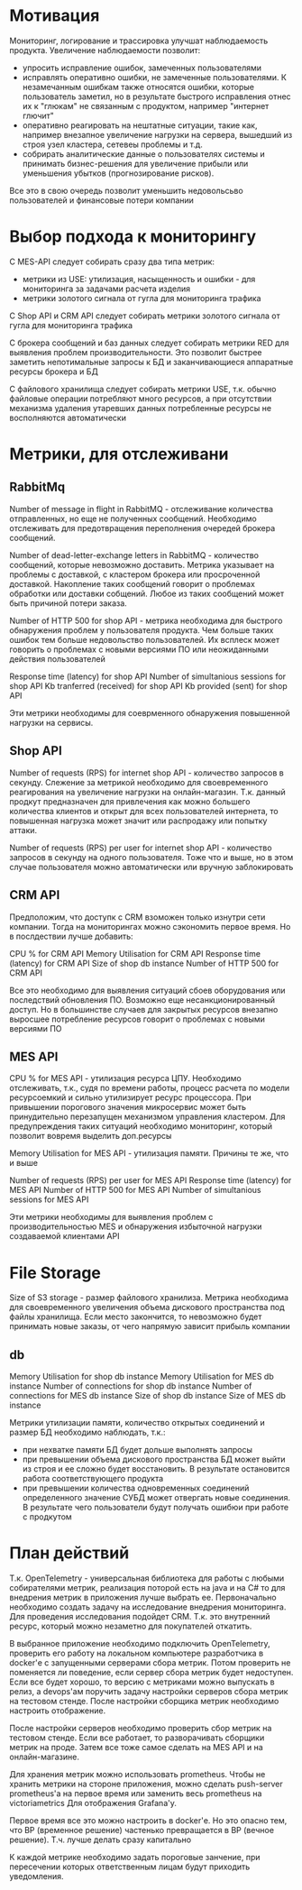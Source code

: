 # Мотивация

Мониторинг, логирование и трассировка улучшат наблюдаемость продукта.
Увеличение наблюдаемости позволит:
- упросить исправление ошибок, замеченных пользователями
- исправлять оперативно ошибки, не замеченные пользователями. К незамечанным ошибкам также относятся
ошибки, которые пользователь заметил, но в результате быстрого исправления отнес их к "глюкам"
не связанным с продуктом, например "интернет глючит"
- оперативно реагировать на нештатные ситуации, такие как, например внезапное увеличение нагрузки
на сервера, вышедший из строя узел кластера, сетевеы проблемы и т.д.
- собрирать аналитические данные о пользователях системы и принимать бизнес-решения
для увеличение прибыли или уменьшения убытков (прогнозирование рисков).


Все это в свою очередь позволит уменьшить недовольсьво пользователей и финансовые потери компании

# Выбор подхода к мониторингу

С MES-API следует собирать сразу два типа метрик:
- метрики из USE: утилизация, насыщенность и ошибки - для мониторинга за задачами расчета изделия
- метрики золотого сигнала от гугла для мониторинга трафика

С Shop API и CRM API следует собирать метрики золотого сигнала от гугла для мониторинга трафика

С брокера сообщений и баз данных следует собирать метрики RED для выявления проблем производительности.
Это позволит быстрее заметить непотимальные запросы к БД и заканчивающиеся аппаратные ресурсы
брокера и БД

С файлового хранилища следует собирать метрики USE, т.к. обычно файловые операции потребляют много
ресурсов, а при отсутствии механизма удаления утаревших данных потребленные ресурсы не восполняются
автоматически

# Метрики, для отслеживани

## RabbitMq

Number of message in flight in RabbitMQ - отслеживание количества отправленных, но еще не полученных
сообщений. Необходимо отслеживать для предотвращения переполнения очередей брокера сообщений.

Number of dead-letter-exchange letters in RabbitMQ - количество сообщений, которые невозможно доставить.
Метрика указывает на проблемы с доставкой, с кластером брокера или просроченной доставкой.
Накопление таких сообщений говорит о проблемах обработки или доставки собщений. Любое из таких сообщений
может быть причиной потери заказа.

Number of HTTP 500 for shop API - метрика необходима для быстрого обнаружения проблем у пользователя
продукта. Чем больше таких ошибок тем больше недовольство пользователей. Их всплеск может говорить
о проблемах с новыми версиями ПО или неожиданными действия пользователей

Response time (latency) for shop API
Number of simultanious sessions for shop API
Kb tranferred (received) for shop API
Kb provided (sent) for shop API

Эти метрики необходимы для соеврменного обнаружения повышенной нагрузки на сервисы.

## Shop API

Number of requests (RPS) for internet shop API - количество запросов в секунду. Слежение за метрикой
необходимо для своевременного реагирования на увеличение нагрузки на онлайн-магазин. Т.к. данный
продкут предназначен для привлечения как можно большего количества клиентов и открыт для всех
пользователей интернета, то повышенная нагрузка может значит или распродажу или попытку аттаки.

Number of requests (RPS) per user for internet shop API - количество запросов в секунду на одного
пользователя. Тоже что и выше, но в этом случае пользователя можно автоматически или вручную
заблокировать

## CRM API

Предположим, что доступк с CRM взоможен только изнутри сети компании. Тогда на мониторингах можно
сэкономить первое время. Но в послдествии лучше добавить:

CPU % for CRM API
Memory Utilisation for CRM API
Response time (latency) for CRM API
Size of shop db instance
Number of HTTP 500 for CRM API

Все это необходимо для выявления ситуаций сбоев оборудования или последствий обновления ПО.
Возможно еще несанкционированный доступ. Но в большинстве случаев для закрытых ресурсов внезапно
выросшее потребление ресурсов говорит о проблемах с новыми версиями ПО

## MES API

CPU % for MES API - утилизация ресурса ЦПУ. Необходимо отслеживать, т.к., судя по времени работы,
процесс расчета по модели ресурсоемкий и сильно утилизирует ресурс процессора. При привышении
порогового значения микросервис может быть принудительно перезапущен механизмом управления кластером.
Для предупреждения таких ситуаций необходимо мониторинг, который позволит вовремя выделить доп.ресурсы

Memory Utilisation for MES API - утилизация памяти. Причины те же, что и выше

Number of requests (RPS) per user for MES API
Response time (latency) for MES API
Number of HTTP 500 for MES API
Number of simultanious sessions for MES API

Эти метрики необходимы для выявления проблем с производительностью MES и обнаружения избыточной нагрузки
создаваемой клиентами API

# File Storage

Size of S3 storage - размер файлового хранилиза. Метрика необходима для своевременного увеличения
объема дискового пространства под файлы хранилища. Если место закончится, то невозможно будет принимать
новые заказы, от чего напрямую зависит прибыль компании

## db 

Memory Utilisation for shop db instance
Memory Utilisation for MES db instance
Number of connections for shop db instance
Number of connections for MES db instance
Size of shop db instance
Size of MES db instance

Метрики утилизации памяти, количество открытых соединений и размер БД необходимо наблюдать, т.к.:
- при нехватке памяти БД будет дольше выполнять запросы
- при превышении объема дискового пространства БД может выйти из строя и ее сложно будет восстановить.
В результате остановится работа соответствующего продукта
- при превышении количества одновременных соединений определенного значение СУБД может отвергать 
новые соединения. В результате чего пользователи будут получать ошибюи при работе с продкутом

# План действий

Т.к. OpenTelemetry - универсальная библиотека для работы с любыми собирателями метрик, реализация
поторой есть на java и на C# то для внедрения метрик в приложения лучше выбрать ее.
Первоначально необходимо создать задачу на исследование внедрения мониторинга. Для проведения исследования
подойдет CRM. Т.к. это внутренний ресурс, который можно незаметно для покупателей откатить.

В выбранное приложение необходимо подключить OpenTelemetry, проверить его работу на локальном
компьютере разработчика в docker'е с запущенными серверами сбора метрик. Потом проверить не поменяется
ли поведение, если сервер сбора метрик будет недоступен. Если все будет хорошо, то версию с метриками
можно выпускать в релиз, а devops'ам поручить задачу настройки серверов сбора метрик на тестовом стенде.
После настройки сборщика метрик необходимо настроить отображение.

После настройки серверов необходимо проверить сбор метрик на тестовом стенде. Если все работает,
то разворачивать сборщики метрик на проде.
Затем все тоже самое сделать на MES API и на онлайн-магазине.

Для хранения метрик можно использовать prometheus. Чтобы не хранить метрики на стороне приложения,
можно сделать push-server prometheus'а на первое время или заменить весь prometheus на victoriametrics
Для отображения Grafana'у.

Первое время все это можно настроить в docker'е. Но это опасно тем, что ВР (временное решение)
частенько превращается в ВР (вечное решение). Т.ч. лучше делать сразу капитально

К каждой метрике необходимо задать пороговые занчение, при пересечении которых ответственным лицам будут приходить уведомления.


